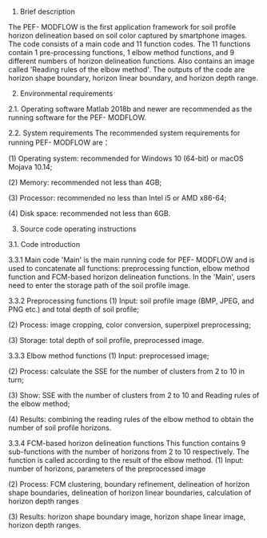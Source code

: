 1.	Brief description

The PEF- MODFLOW is the first application framework for soil profile horizon delineation based on soil color captured by smartphone images. The code consists of a main code and 11 function codes. The 11 functions contain 1 pre-processing functions, 1 elbow method functions, and 9 different numbers of horizon delineation functions. Also contains an image called 'Reading rules of the elbow method'. The outputs of the code are horizon shape boundary, horizon linear boundary, and horizon depth range.

2. Environmental requirements

2.1. Operating software
Matlab 2018b and newer are recommended as the running software for the PEF- MODFLOW.

2.2. System requirements
The recommended system requirements for running PEF- MODFLOW are：

(1)	Operating system: recommended for Windows 10 (64-bit) or macOS Mojava 10.14;

(2)	Memory: recommended not less than 4GB;

(3)	Processor: recommended no less than Intel i5 or AMD x86-64;

(4)	Disk space: recommended not less than 6GB.

3. Source code operating instructions

3.1. Code introduction

3.3.1 Main code
'Main' is the main running code for PEF- MODFLOW and is used to concatenate all functions: preprocessing function, elbow method function and FCM-based horizon delineation functions. In the 'Main', users need to enter the storage path of the soil profile image.

3.3.2	Preprocessing functions
(1)	Input: soil profile image (BMP, JPEG, and PNG etc.) and total depth of soil profile;

(2)	Process: image cropping, color conversion, superpixel preprocessing;

(3)	Storage: total depth of soil profile, preprocessed image.

3.3.3	Elbow method functions
(1)	Input: preprocessed image;

(2)	Process: calculate the SSE for the number of clusters from 2 to 10 in turn;

(3)	Show: SSE with the number of clusters from 2 to 10 and Reading rules of the elbow method;

(4)	Results: combining the reading rules of the elbow method to obtain the number of soil profile horizons.

3.3.4 FCM-based horizon delineation functions
This function contains 9 sub-functions with the number of horizons from 2 to 10 respectively. The function is called according to the result of the elbow method.
(1)	Input: number of horizons, parameters of the preprocessed image

(2)	Process: FCM clustering, boundary refinement, delineation of horizon shape boundaries, delineation of horizon linear boundaries, calculation of horizon depth ranges

(3)	Results: horizon shape boundary image, horizon shape linear image, horizon depth ranges.

